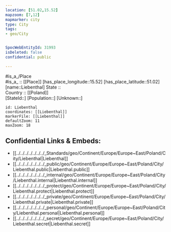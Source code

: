 ```yaml
---
location: [51.02,15.52] 
mapzoom: [7,12] 
mapmarker: city 
type: City
tags:
- geo/City


SpocWebEntityId: 31993
isDeleted: false
confidential: public

---
```

#is_a_/Place  
#is_a_ :: [[Place]] 
[has_place_longitude::15.52] 
[has_place_latitude::51.02] 
[name::Liebenthal] 
State ::  
Country :: [[Poland]]  
[StateId::] 
[Population::] 
[Unknown::] 


```leaflet
id: Liebenthal
coordinates: [[Liebenthal]] 
markerFile: [[Liebenthal]] 
defaultZoom: 11 
maxZoom: 18
```


## Confidential Links & Embeds: 
- [[../../../../../../../_Standards/geo/Continent/Europe/Europe~East/Poland/City/Liebenthal|Liebenthal]] 
- [[../../../../../../../_public/geo/Continent/Europe/Europe~East/Poland/City/Liebenthal.public|Liebenthal.public]] 
- [[../../../../../../../_internal/geo/Continent/Europe/Europe~East/Poland/City/Liebenthal.internal|Liebenthal.internal]] 
- [[../../../../../../../_protect/geo/Continent/Europe/Europe~East/Poland/City/Liebenthal.protect|Liebenthal.protect]] 
- [[../../../../../../../_private/geo/Continent/Europe/Europe~East/Poland/City/Liebenthal.private|Liebenthal.private]] 
- [[../../../../../../../_personal/geo/Continent/Europe/Europe~East/Poland/City/Liebenthal.personal|Liebenthal.personal]] 
- [[../../../../../../../_secret/geo/Continent/Europe/Europe~East/Poland/City/Liebenthal.secret|Liebenthal.secret]] 
